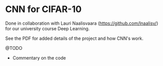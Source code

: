 # CNN for CIFAR-10

Done in collaboration with Lauri Naalisvaara (https://github.com/lnaalisv/) for our university course Deep Learning.

See the PDF for added details of the project and how CNN's work.

@TODO
- Commentary on the code
